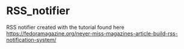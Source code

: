# RSS_notifier

RSS notifier created with the tutorial found here https://fedoramagazine.org/never-miss-magazines-article-build-rss-notification-system/
